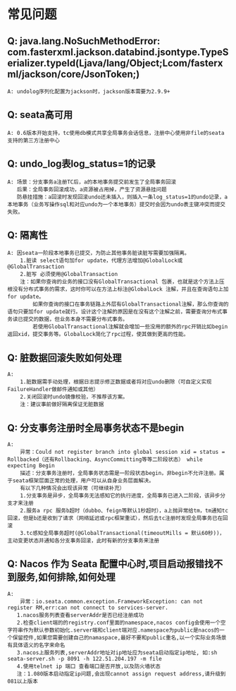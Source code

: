# 常见问题

## Q: java.lang.NoSuchMethodError: com.fasterxml.jackson.databind.jsontype.TypeSerializer.typeId(Ljava/lang/Object;Lcom/fasterxml/jackson/core/JsonToken;)

```
A: undolog序列化配置为jackson时，jackson版本需要为2.9.9+
```

## Q: seata高可用

```
A: 0.6版本开始支持，tc使用db模式共享全局事务会话信息，注册中心使用非file的seata支持的第三方注册中心
```

## Q: undo_log表log_status=1的记录

```
A: 场景：分支事务a注册TC后，a的本地事务提交前发生了全局事务回滚
   后果：全局事务回滚成功，a资源被占用掉，产生了资源悬挂问题
   防悬挂措施：a回滚时发现回滚undo还未插入，则插入一条log_status=1的undo记录，a本地事务（业务写操作sql和对应undo为一个本地事务）提交时会因为undo表主键冲突而提交失败。
```

## Q: 隔离性

```
A: 因seata一阶段本地事务已提交，为防止其他事务脏读脏写需要加强隔离。
    1.脏读 select语句加for update，代理方法增加@GlobalLock或@GlobalTransaction
    2.脏写 必须使用@GlobalTransaction
    注：如果你查询的业务的接口没有GlobalTransactional 包裹，也就是这个方法上压根没有分布式事务的需求，这时你可以在方法上标注@GlobalLock 注解，并且在查询语句上加 for update。
        如果你查询的接口在事务链路上外层有GlobalTransactional注解，那么你查询的语句只要加for update就行。设计这个注解的原因是在没有这个注解之前，需要查询分布式事务读已提交的数据，但业务本身不需要分布式事务。
        若使用GlobalTransactional注解就会增加一些没用的额外的rpc开销比如begin 返回xid，提交事务等。GlobalLock简化了rpc过程，使其做到更高的性能。
```

## Q: 脏数据回滚失败如何处理

```
A: 
    1.脏数据需手动处理，根据日志提示修正数据或者将对应undo删除（可自定义实现FailureHandler做邮件通知或其他）
    2.关闭回滚时undo镜像校验，不推荐该方案。
    注：建议事前做好隔离保证无脏数据
```

## Q: 分支事务注册时全局事务状态不是begin

```
A:  
    异常：Could not register branch into global session xid = status = Rollbacked（还有Rollbacking、AsyncCommitting等等二阶段状态） while expecting Begin
    描述：分支事务注册时，全局事务状态需是一阶段状态begin，非begin不允许注册。属于seata框架层面正常的处理，用户可以从自身业务层面解决。
    有以下几种情况会出现该异常（可继续补充）
    1.分支事务是异步，全局事务无法感知它的执行进度，全局事务已进入二阶段，该异步分支才来注册
    2.服务a rpc 服务b超时（dubbo、feign等默认1秒超时），a上抛异常给tm，tm通知tc回滚，但是b还是收到了请求（网络延迟或rpc框架重试），然后去tc注册时发现全局事务已在回滚
    3.tc感知全局事务超时(@GlobalTransactional(timeoutMills = 默认60秒))，主动变更状态并通知各分支事务回滚，此时有新的分支事务来注册
```

## Q: Nacos 作为 Seata 配置中心时,项目启动报错找不到服务,如何排除,如何处理

```
A:
    异常：io.seata.common.exception.FrameworkException: can not register RM,err:can not connect to services-server.
   1.nacos服务列表查看serverAddr是否已经注册成功
   2.检查client端的的registry.conf里面的namespace,nacos config会使用一个空字符串作为默认参数初始化.server端和client端对应.namespace为public是nacos的一个保留控件,如果您需要创建自己的namaspace,最好不要和public重名,以一个实际业务场景有具体语义的名字来命名
   3.nacos上服务列表,serverAddr地址对ip地址应为seata启动指定ip地址, 如:sh seata-server.sh -p 8091 -h 122.51.204.197 -m file
   4.使用telnet ip 端口 查看端口是否开放,以及防火墙状态
   注：1.080版本启动指定ip问题,会出现cannot assign request address,请升级到081以上版本
    
